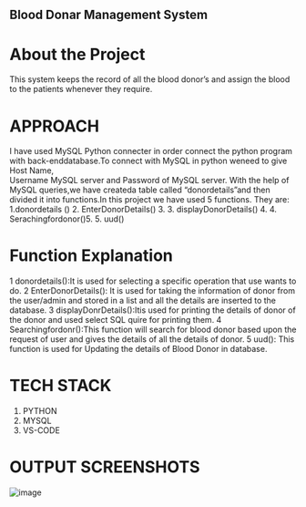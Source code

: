 ## Blood Donar Management System

# About the Project

This system keeps the record of all the blood donor’s and assign the blood to the patients whenever they require.

# APPROACH 

I have used MySQL Python connecter in order connect the python program with back-enddatabase.To connect with MySQL in  python  weneed  to  give  Host  Name,  
Username  MySQL  server  and  Password  of MySQL  server.  With  the  help of  MySQL queries,we  have createda  table  called “donordetails”and then divided it 
into functions.In this project we have used 5 functions. 
They are:
1.donordetails () 
2. EnterDonorDetails()
3. 3. displayDonorDetails()
4. 4. Serachingfordonor()5. 
5. uud()

# Function Explanation

1 donordetails():It is used for selecting a specific operation that use wants to do.
2  EnterDonorDetails(): It  is  used  for  taking  the  information  of  donor  from  the user/admin and stored in a list and all 
the details are inserted to the database.
3 displayDonrDetails():Itis used for printing the details of donor of the donor and used select SQL quire for printing them.
4  Searchingfordonr():This  function  will  search  for  blood  donor  based  upon  the request of user and gives the details of all the details of donor.
5 uud(): This function is used for Updating the details of Blood Donor in database.

# TECH STACK

1. PYTHON
2. MYSQL
3. VS-CODE

# OUTPUT SCREENSHOTS

![image](https://user-images.githubusercontent.com/82095877/162563339-74a7c6d9-c09d-4d8c-bbc0-d5aa51f1669a.png)

